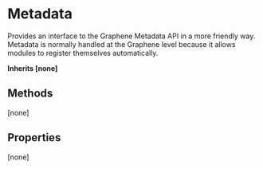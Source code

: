 # Metadata
Provides an interface to the Graphene Metadata API in a more friendly way.
Metadata is normally handled at the Graphene level because it allows modules to register themselves automatically.

**Inherits [none]**

## Methods
[none]

## Properties
[none]


